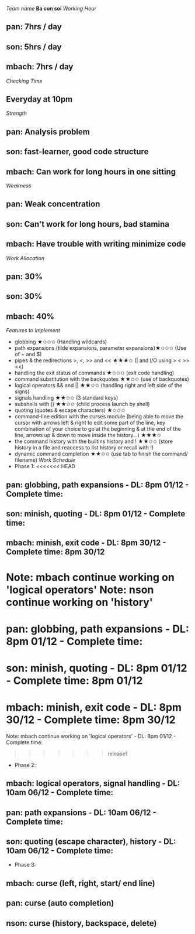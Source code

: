 *Team name*
**Ba con soi**
*Working Hour*
## pan: 7hrs / day
## son: 5hrs / day
## mbach: 7hrs / day
*Checking Time*
## Everyday at 10pm
*Strength*
## pan: Analysis problem
## son: fast-learner, good code structure
## mbach: Can work for long hours in one sitting
*Weakness*
## pan: Weak concentration
## son: Can't work for long hours, bad stamina
## mbach: Have trouble with writing minimize code
*Work Allocation*
## pan: 30%
## son: 30%
## mbach: 40%
*Features to Implement*
+ globbing ★✩✩✩ (Handling wildcards)
+ path expansions (tilde expansions, parameter expansions)★✩✩✩ (Use of ~ and $)
+ pipes & the redirections >, <, >> and << ★★★✩ (| and I/O using > < >> <<)
+ handling the exit status of commands ★✩✩✩ (exit code handling)
+ command substitution with the backquotes ★★✩✩ (use of backquotes)
+ logical operators && and || ★★✩✩ (handling right and left side of the signs)
+ signals handling ★★✩✩ (3 standard keys)
+ subshells with () ★★✩✩ (child process launch by shell)
+ quoting (quotes & escape characters) ★✩✩✩
+ command-line edition with the curses module (being able to move the cursor
  with arrows left & right to edit some part of the line, key combination of
  your choice to go at the beginning & at the end of the line, arrows up & down
  to move inside the history...) ★★★✩
+ the command history with the builtins history and ! ★★✩✩ (store history in a
  file and reaccess to list history or recall with !)
+ dynamic command completion ★★✩✩ (use tab to finish the command/ filename)
*Work Schedule*
+ Phase 1: 
<<<<<<< HEAD
## pan: globbing, path expansions - DL: 8pm 01/12 - Complete time: 
## son: minish, quoting - DL: 8pm 01/12 - Complete time:
## mbach: minish, exit code - DL: 8pm 30/12 - Complete time: 8pm 30/12
Note: mbach continue working on 'logical operators'
Note: nson continue working on 'history'
=======
# pan: globbing, path expansions - DL: 8pm 01/12 - Complete time: 
# son: minish, quoting - DL: 8pm 01/12 - Complete time: 8pm 01/12
# mbach: minish, exit code - DL: 8pm 30/12 - Complete time: 8pm 30/12
Note: mbach continue working on 'logical operators' - DL: 8pm 01/12 - Complete time:
>>>>>>> release1
+ Phase 2: 
## mbach: logical operators, signal handling - DL: 10am 06/12 - Complete time: 
## pan: path expansions - DL: 10am 06/12 - Complete time: 
## son: quoting (escape character), history - DL: 10am 06/12 - Complete time: 
+ Phase 3:
## mbach: curse (left, right, start/ end line)
## pan: curse (auto completion)
## nson: curse (history, backspace, delete)

